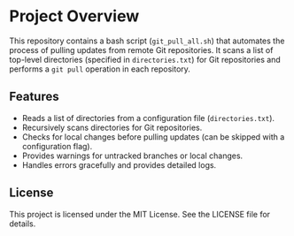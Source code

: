 # Project Overview

This repository contains a bash script (`git_pull_all.sh`) that automates the process of pulling updates from remote Git repositories. It scans a list of top-level directories (specified in `directories.txt`) for Git repositories and performs a `git pull` operation in each repository.

## Features
- Reads a list of directories from a configuration file (`directories.txt`).
- Recursively scans directories for Git repositories.
- Checks for local changes before pulling updates (can be skipped with a configuration flag).
- Provides warnings for untracked branches or local changes.
- Handles errors gracefully and provides detailed logs.

## License

This project is licensed under the MIT License. See the LICENSE file for details.